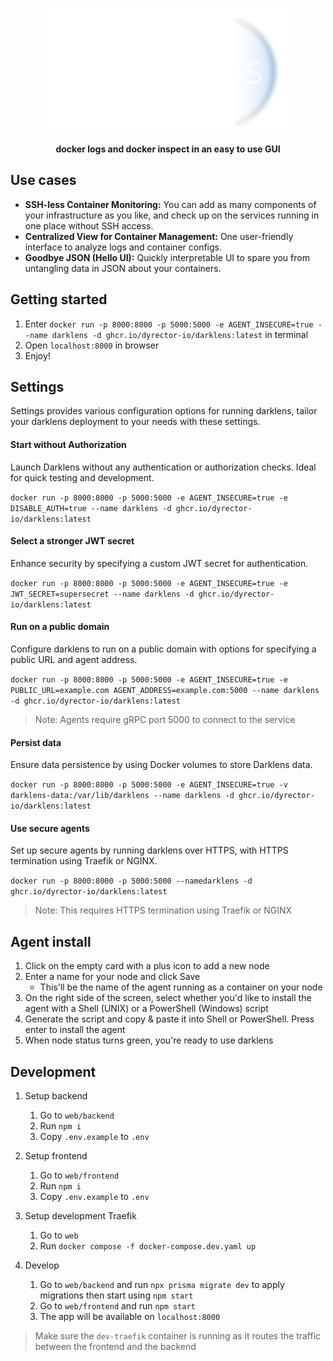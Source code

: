 <p align="center">
    <picture>
    <source media="(prefers-color-scheme: dark)" srcset="docs/darklens_logo_horizontal_transparent.png">
    <source media="(prefers-color-scheme: light)" srcset="docs/darklens_logo_horizontal_light.png">
    <img alt="darklens logo" src="docs/darklens_logo_horizontal_transparent.png" width="400">
    </picture>
</p>

<p align="center"><b>docker logs and docker inspect in an easy to use GUI</b></p>

## Use cases

-   **SSH-less Container Monitoring:** You can add as many components of your infrastructure as you like, and check up on the services running in one place without SSH access.
-   **Centralized View for Container Management:** One user-friendly interface to analyze logs and container configs.
-   **Goodbye JSON (Hello UI):** Quickly interpretable UI to spare you from untangling data in JSON about your containers.

## Getting started

1. Enter `docker run -p 8000:8000 -p 5000:5000 -e AGENT_INSECURE=true --name darklens -d ghcr.io/dyrector-io/darklens:latest` in terminal
2. Open `localhost:8000` in browser
3. Enjoy!

## Settings

Settings provides various configuration options for running darklens, tailor your darklens deployment to your needs with these settings.

#### Start without Authorization

Launch Darklens without any authentication or authorization checks. Ideal for quick testing and development.

`docker run -p 8000:8000 -p 5000:5000 -e AGENT_INSECURE=true -e DISABLE_AUTH=true --name darklens -d ghcr.io/dyrector-io/darklens:latest`

#### Select a stronger JWT secret

Enhance security by specifying a custom JWT secret for authentication.

`docker run -p 8000:8000 -p 5000:5000 -e AGENT_INSECURE=true -e JWT_SECRET=supersecret --name darklens -d ghcr.io/dyrector-io/darklens:latest`

#### Run on a public domain

Configure darklens to run on a public domain with options for specifying a public URL and agent address.

`docker run -p 8000:8000 -p 5000:5000 -e AGENT_INSECURE=true -e PUBLIC_URL=example.com AGENT_ADDRESS=example.com:5000 --name darklens -d ghcr.io/dyrector-io/darklens:latest`

> Note: Agents require gRPC port 5000 to connect to the service

#### Persist data

Ensure data persistence by using Docker volumes to store Darklens data.

`docker run -p 8000:8000 -p 5000:5000 -e AGENT_INSECURE=true -v darklens-data:/var/lib/darklens --name darklens -d ghcr.io/dyrector-io/darklens:latest`

#### Use secure agents

Set up secure agents by running darklens over HTTPS, with HTTPS termination using Traefik or NGINX.

`docker run -p 8000:8000 -p 5000:5000 --namedarklens -d ghcr.io/dyrector-io/darklens:latest`

> Note: This requires HTTPS termination using Traefik or NGINX

## Agent install

1. Click on the empty card with a plus icon to add a new node
2. Enter a name for your node and click Save
    - This'll be the name of the agent running as a container on your node
3. On the right side of the screen, select whether you'd like to install the agent with a Shell (UNIX) or a PowerShell (Windows) script
4. Generate the script and copy & paste it into Shell or PowerShell. Press enter to install the agent
5. When node status turns green, you're ready to use darklens

## Development

1. Setup backend

    1. Go to `web/backend`
    2. Run `npm i`
    3. Copy `.env.example` to `.env`

2. Setup frontend

    1. Go to `web/frontend`
    2. Run `npm i`
    3. Copy `.env.example` to `.env`

3. Setup development Traefik

    1. Go to `web`
    2. Run `docker compose -f docker-compose.dev.yaml up`

4. Develop

    1. Go to `web/backend` and run `npx prisma migrate dev` to apply migrations then start using `npm start`
    2. Go to `web/frontend` and run `npm start`
    3. The app will be available on `localhost:8000`

> Make sure the `dev-traefik` container is running as it routes the traffic between the frontend and the backend

